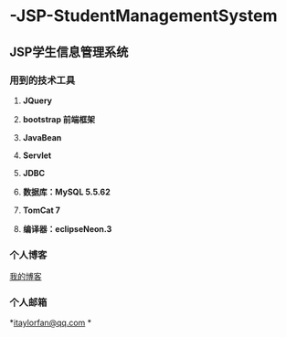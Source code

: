# -JSP-StudentManagementSystem
## JSP学生信息管理系统

### 用到的技术工具

1. **JQuery**

2. **bootstrap 前端框架**

3. **JavaBean**

4. **Servlet**

5. **JDBC**

6. **数据库：MySQL  5.5.62**

7. **TomCat 7**

8. **编译器：eclipseNeon.3**

### 个人博客

[我的博客](https://itaylorfan.github.io/)

### 个人邮箱

*itaylorfan@qq.com *

